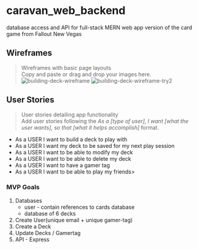 # caravan_web_backend
database access and API for full-stack MERN web app version of the card game from Fallout New Vegas


## Wireframes
> Wireframes with basic page layouts<br />
> Copy and paste or drag and drop your images here.
![building-deck-wireframe](https://user-images.githubusercontent.com/78385644/191106377-bcb55ed9-2351-46b3-bd05-3e61132306a9.png)
![building-deck-wireframe-try2](https://user-images.githubusercontent.com/78385644/191107568-98ec4b09-cef4-4c95-ad1c-c1aa98494146.png)

## User Stories
> User stories detailing app functionality<br />
> Add user stories following the _As a [type of user], I want [what the user wants], so that [what it helps accomplish]_ format.
<ul>
<li>As a USER I want to build a deck to play with
<li>As a USER I want my deck to be saved for my next play session
<li>As a USER I want to be able to modify my deck
<li>As a USER I want to be able to delete my deck
<li>As a USER I want to have a gamer tag
<li>As a USER I want to be able to play my friends>
</ul>


### MVP Goals
<ol>
  <li>Databases
 <ul>
<li>user - contain references to cards database
<li>database of 6 decks
</ul>
<li>Create User(unique email + unique gamer-tag)
<li>Create a Deck
<li>Update Decks / Gamertag
<li>API - Express
 

</ol>
